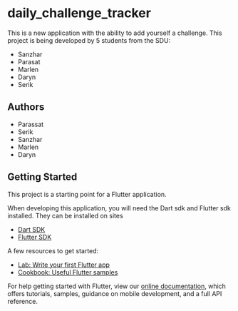 # daily_challenge_tracker

This is a new application with the ability to add yourself a challenge.
This project is being developed by 5 students from the SDU:
- Sanzhar
- Parasat
- Marlen
- Daryn
- Serik

## Authors
- Parassat
- Serik
- Sanzhar
- Marlen
- Daryn

## Getting Started

This project is a starting point for a Flutter application.

When developing this application, you will need the Dart sdk and Flutter sdk installed.
They can be installed on sites 
- [Dart SDK](https://dart.dev/get-dart)
- [Flutter SDK](https://flutter.dev/docs/get-started/install)

A few resources to get started:

- [Lab: Write your first Flutter app](https://flutter.dev/docs/get-started/codelab)
- [Cookbook: Useful Flutter samples](https://flutter.dev/docs/cookbook)

For help getting started with Flutter, view our
[online documentation](https://flutter.dev/docs), which offers tutorials,
samples, guidance on mobile development, and a full API reference.
